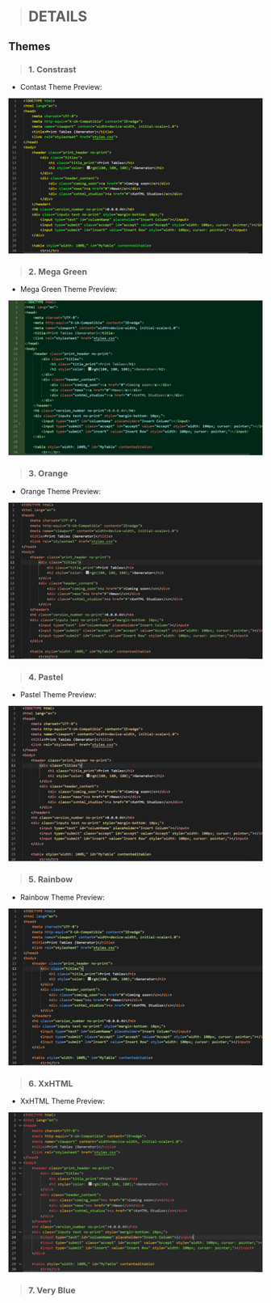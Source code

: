 > # DETAILS

## Themes

> ### 1. Constrast

- Contast Theme Preview:

![Contrast Preview](https://raw.githubusercontent.com/XxHTMLStudios/xxhtml-theme/main/images/contrastheme_preview.png)

> ### 2. Mega Green

- Mega Green Theme Preview:

![Mega Green Preview](https://raw.githubusercontent.com/XxHTMLStudios/xxhtml-theme/main/images/megagreentheme_preview.png)

> ### 3. Orange

- Orange Theme Preview:

![Orange Preview](https://raw.githubusercontent.com/XxHTMLStudios/xxhtml-theme/main/images/orangetheme_preview.png)

> ### 4. Pastel

- Pastel Theme Preview:

![Pastel Theme Preview](https://raw.githubusercontent.com/XxHTMLStudios/xxhtml-theme/main/images/pasteltheme_preview.png)

> ### 5. Rainbow

- Rainbow Theme Preview:

![Rainbow Theme Preview](https://raw.githubusercontent.com/XxHTMLStudios/xxhtml-theme/main/images/rainbowtheme_preview.png)

> ### 6. XxHTML

- XxHTML Theme Preview:

![XxHTML Theme Preview](https://raw.githubusercontent.com/XxHTMLStudios/xxhtml-theme/main/images/xxhtmltheme_preview.png)

> ### 7. Very Blue

